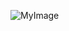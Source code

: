 ![MyImage](https://img.freepik.com/free-vector/back-view-girl-with-computer-table-white-background_1308-50919.jpg?size=626&ext=jpg)
